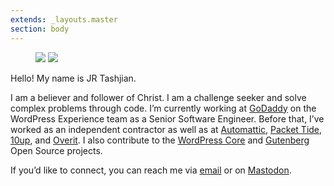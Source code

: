 ```yaml
---
extends: _layouts.master
section: body
---
```


<figure>
	<img src="/assets/images/about-page.jpg" class="image-full" loading="lazy" />
	<img src="/assets/images/about-page-pixel.jpg" />
</figure>

Hello! My name is JR Tashjian.

I am a believer and follower of Christ. I am a challenge seeker and solve complex problems through code. I’m currently working at [GoDaddy](https://godaddy.com/) on the WordPress Experience team as a Senior Software Engineer. Before that, I’ve worked as an independent contractor as well as at [Automattic](https://automattic.com/), [Packet Tide](https://packettide.com/), [10up](https://10up.com/), and [Overit](https://overit.com/). I also contribute to the [WordPress Core](https://wordpress.org/) and [Gutenberg](https://github.com/wordpress/gutenberg) Open Source projects.

If you’d like to connect, you can reach me via [email](mailto:hello@jrtashjian.com) or on [Mastodon](https://talos.link/@jrtashjian).